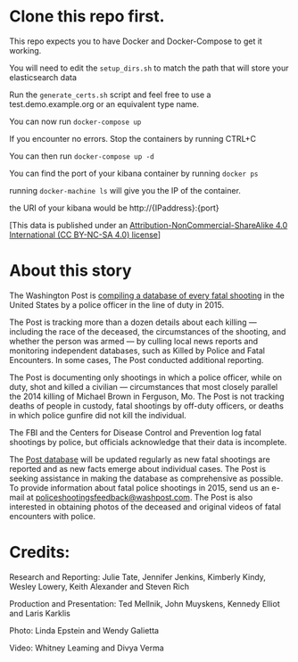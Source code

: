 # Clone this repo first.

This repo expects you to have Docker and Docker-Compose to get it working.

You will need to edit the `setup_dirs.sh` to match the path that will store your elasticsearch data

Run the `generate_certs.sh` script and feel free to use a test.demo.example.org or an equivalent type name.

You can now run `docker-compose up`

If you encounter no errors. Stop the containers by running CTRL+C

You can then run `docker-compose up -d`

You can find the port of your kibana container by running `docker ps`

running `docker-machine ls` will give you the IP of the container.

the URI of your kibana would be http://{IPaddress}:{port}



[This data is published under an [Attribution-NonCommercial-ShareAlike 4.0 International (CC BY-NC-SA 4.0) license](https://creativecommons.org/licenses/by-nc-sa/4.0/)]

# About this story
The Washington Post is [compiling a database of every fatal shooting](https://www.washingtonpost.com/graphics/national/police-shootings/) in the United States by a police officer in the line of duty in 2015.

The Post is tracking more than a dozen details about each killing — including the race of the deceased, the circumstances of the shooting, and whether the person was armed — by culling local news reports and monitoring independent databases, such as Killed by Police and Fatal Encounters. In some cases, The Post conducted additional reporting.

The Post is documenting only shootings in which a police officer, while on duty, shot and killed a civilian — circumstances that most closely parallel the 2014 killing of Michael Brown in Ferguson, Mo. The Post is not tracking deaths of people in custody, fatal shootings by off-duty officers, or deaths in which police gunfire did not kill the individual.

The FBI and the Centers for Disease Control and Prevention log fatal shootings by police, but officials acknowledge that their data is incomplete.

The [Post database](https://www.washingtonpost.com/graphics/national/police-shootings/) will be updated regularly as new fatal shootings are reported and as new facts emerge about individual cases. The Post is seeking assistance in making the database as comprehensive as possible. To provide information about fatal police shootings in 2015, send us an e-mail at policeshootingsfeedback@washpost.com. The Post is also interested in obtaining photos of the deceased and original videos of fatal encounters with police.

# Credits:

Research and Reporting: Julie Tate, Jennifer Jenkins, Kimberly Kindy, Wesley Lowery, Keith Alexander and Steven Rich

Production and Presentation: Ted Mellnik, John Muyskens, Kennedy Elliot and Laris Karklis

Photo: Linda Epstein and Wendy Galietta

Video: Whitney Leaming and Divya Verma
